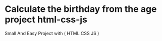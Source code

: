 # Calculate the birthday from the age project html-css-js
Small And Easy Project  with ( HTML CSS JS )
